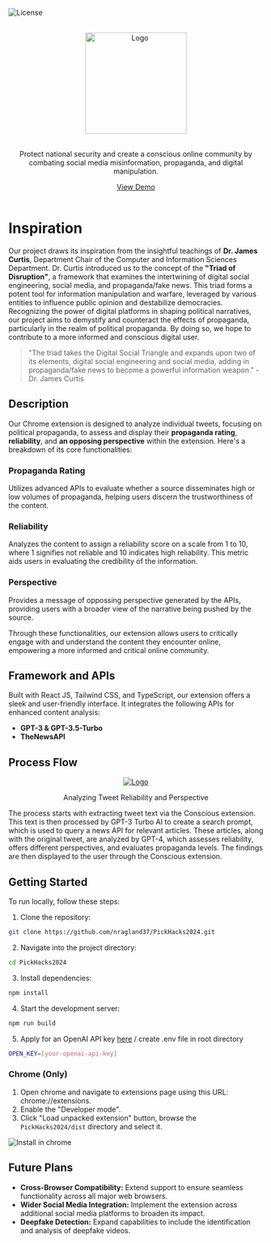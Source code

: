 ![License](https://img.shields.io/badge/license-MIT-blue)

<a name="readme-top"></a>

<br />
<div align="center">
  <a href="https://github.com/nragland37/PickHacks2024/tree/main">
    <img src="https://github.com/nragland37/PickHacks2024/blob/main/public/img/conscious_logo.png" alt="Logo" width="200" height="200">
  </a>
   <br />
    <br />
  <p align="center">
    Protect national security and create a conscious online community by combating social media misinformation, propaganda, and digital manipulation.
    <br />
  </p>
</div>
<div align="center">
<a href="https://youtu.be/I2-JWIZB_KU"> View Demo </a>
</div>
<br />

# Inspiration

Our project draws its inspiration from the insightful teachings of **Dr. James Curtis**, Department Chair of the Computer and Information Sciences Department. Dr. Curtis introduced us to the concept of the **"Triad of Disruption"**, a framework that examines the intertwining of digital social engineering, social media, and propaganda/fake news. This triad forms a potent tool for information manipulation and warfare, leveraged by various entities to influence public opinion and destabilize democracies. Recognizing the power of digital platforms in shaping political narratives, our project aims to demystify and counteract the effects of propaganda, particularly in the realm of political propaganda. By doing so, we hope to contribute to a more informed and conscious digital user.

> "The triad takes the Digital Social Triangle and expands upon two of its elements, digital social engineering and social media, adding in propaganda/fake news to become a powerful information weapon." - Dr. James Curtis

## Description 

Our Chrome extension is designed to analyze individual tweets, focusing on political propaganda, to assess and display their **propaganda rating**, **reliability**, and **an opposing perspective** within the extension. Here's a breakdown of its core functionalities:

### Propaganda Rating
Utilizes advanced APIs to evaluate whether a source disseminates high or low volumes of propaganda, helping users discern the trustworthiness of the content.

### Reliability
Analyzes the content to assign a reliability score on a scale from 1 to 10, where 1 signifies not reliable and 10 indicates high reliability. This metric aids users in evaluating the credibility of the information.

### Perspective
Provides a message of oppossing perspective generated by the APIs, providing users with a broader view of the narrative being pushed by the source.

Through these functionalities, our extension allows users to critically engage with and understand the content they encounter online, empowering a more informed and critical online community.

## Framework and APIs
Built with React JS, Tailwind CSS, and TypeScript, our extension offers a sleek and user-friendly interface. It integrates the following APIs for enhanced content analysis:

- **GPT-3 & GPT-3.5-Turbo** 
- **TheNewsAPI**

## Process Flow
<div align="center">
  <a href="https://github.com/nragland37/PickHacks2024/tree/main">
    <img src="https://github.com/nragland37/PickHacks2024/blob/main/public/img/diagram.png" alt="Logo">
  </a>
  <p align="center">
    Analyzing Tweet Reliability and Perspective
    <br />
  </p>
</div>

The process starts with extracting tweet text via the Conscious extension. This text is then processed by GPT-3 Turbo AI to create a search prompt, which is used to query a news API for relevant articles. These articles, along with the original tweet, are analyzed by GPT-4, which assesses reliability, offers different perspectives, and evaluates propaganda levels. The findings are then displayed to the user through the Conscious extension.

## Getting Started

To run locally, follow these steps:

1. Clone the repository:
```bash
git clone https://github.com/nragland37/PickHacks2024.git
```

2. Navigate into the project directory:
```bash
cd PickHacks2024
```

3. Install dependencies:
```bash
npm install
```

4. Start the development server:
```bash
npm run build
```

5. Apply for an OpenAI API key [here](https://platform.openai.com/account/api-keys) / create .env file in root directory
```bash
OPEN_KEY=[your-openai-api-key]
```

### Chrome (Only)
1. Open chrome and navigate to extensions page using this URL: chrome://extensions.
2. Enable the "Developer mode".
3. Click "Load unpacked extension" button, browse the `PickHacks2024/dist` directory and select it.

![Install in chrome](https://res.cloudinary.com/chat-story/image/upload/v1665128418/automa/chrome_QWxClxFcio_d9pqp8.png)

## Future Plans
- **Cross-Browser Compatibility:** Extend support to ensure seamless functionality across all major web browsers.
- **Wider Social Media Integration:** Implement the extension across additional social media platforms to broaden its impact.
- **Deepfake Detection:** Expand capabilities to include the identification and analysis of deepfake videos.
